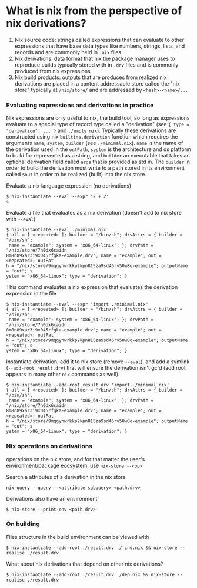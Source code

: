 <!-- vim: set expandtab: -->
# What is nix from the perspective of nix derivations?

1. Nix source code: strings called expressions that can evaluate to other
   expressions that have base data types like numbers, strings, lists, and
   records and are commonly held in `.nix` files.
2. Nix derivations: data format that nix the package manager uses to reproduce
   builds typically stored with in `.drv` files and is commonly produced from
   nix expressions.
3. Nix build products: outputs that are produces from realized nix derivations
   are placed in a content addressable store called the "nix store" typically
   at `/nix/store/` and are addressed by `<hash>-<name>/...`

### Evaluating expressions and derivations in practice
Nix expressions are only useful to nix, the build tool, so long as expressions
evaluate to a special type of record type called a "derivation" (see `{ type =
"derivation"; ... }` and `./empty.nix`). Typically these derivations are
constructed using nix `builtins.derivation` function which requires the
arguments `name`, `system`, `builder` (see `./minimal.nix`). `name` is the name
of the derivation used in the `outPath`, `system` is the architecture and os
platform to build for represented as a string, and `builder` an executable that
takes an optional derivation field called `args` that is provided as std in.
The `builder` in order to build the derivation must write to a path stored in
its environment called `$out` in order to be realized (built) into the nix
store.

Evaluate a nix language expression (no derivations)
```console
$ nix-instantiate --eval --expr '2 + 2'
4
```

Evaluate a file that evaluates as a nix derivation (doesn't add to nix store with `--eval`)
```console
$ nix-instantiate --eval ./minimal.nix
{ all = [ «repeated» ]; builder = "/bin/sh"; drvAttrs = { builder = "/bin/sh";
 name = "example"; system = "x86_64-linux"; }; drvPath = "/nix/store/7h0dx6caidn
8m8n89xar3i9x045rfgka-example.drv"; name = "example"; out = «repeated»; outPat
h = "/nix/store/9mqgyhwrkkp2kpn815za9sd46rv50w8q-example"; outputName = "out"; s
ystem = "x86_64-linux"; type = "derivation"; }
```

This command evaluates a nix expression that evaluates the derivation expression in the file
```console
$ nix-instantiate --eval --expr 'import ./minimal.nix'
{ all = [ «repeated» ]; builder = "/bin/sh"; drvAttrs = { builder = "/bin/sh";
 name = "example"; system = "x86_64-linux"; }; drvPath = "/nix/store/7h0dx6caidn
8m8n89xar3i9x045rfgka-example.drv"; name = "example"; out = «repeated»; outPat
h = "/nix/store/9mqgyhwrkkp2kpn815za9sd46rv50w8q-example"; outputName = "out"; s
ystem = "x86_64-linux"; type = "derivation"; }
```

Instantiate derivation, add it to nix store (remove `--eval`), and add a
symlink (`--add-root result.drv`) that will ensure the derivation isn't gc'd
(add root appears in many other `nix` commands as well).
```console
$ nix-instantiate --add-root result.drv 'import ./minimal.nix'
{ all = [ «repeated» ]; builder = "/bin/sh"; drvAttrs = { builder = "/bin/sh";
 name = "example"; system = "x86_64-linux"; }; drvPath = "/nix/store/7h0dx6caidn
8m8n89xar3i9x045rfgka-example.drv"; name = "example"; out = «repeated»; outPat
h = "/nix/store/9mqgyhwrkkp2kpn815za9sd46rv50w8q-example"; outputName = "out"; s
ystem = "x86_64-linux"; type = "derivation"; }
```

### Nix operations on derivations
operations on the nix store, and for that matter the user's environment/package
ecosystem, use `nix-store --<op>`

Search a attributes of a derivation in the nix store
```console
nix-query --query --<attribute subquery> <path.drv>
```

Derivations also have an environment
```
$ nix-store --print-env <path.drv>
```

### On building
Files structure in the build environment can be viewed with
```
$ nix-instantiate --add-root ./result.drv ./find.nix && nix-store --realise ./result.drv
```

What about nix derivations that depend on other nix derivations?
```
$ nix-instantiate --add-root ./result.drv ./dep.nix && nix-store --realise ./result.drv
```
